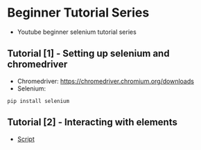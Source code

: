 # Beginner Tutorial Series
- Youtube beginner selenium tutorial series

## Tutorial [1] - Setting up selenium and chromedriver
- Chromedriver: https://chromedriver.chromium.org/downloads
- Selenium:
```
pip install selenium
```

## Tutorial [2] - Interacting with elements
- [Script](https://github.com/xtekky/selenium-tutorials/new/main/beginner/tutorial2)

